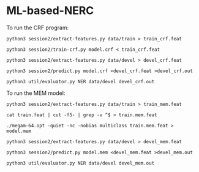 # ML-based-NERC

To run the CRF program:

```
python3 session2/extract-features.py data/train > train_crf.feat
```
```
python3 session2/train-crf.py model.crf < train_crf.feat
```
```
python3 session2/extract-features.py data/devel > devel_crf.feat
```
```
python3 session2/predict.py model.crf <devel_crf.feat >devel_crf.out
```
```
python3 util/evaluator.py NER data/devel devel_crf.out
```

To run the MEM model:


```
python3 session2/extract-features.py data/train > train_mem.feat
```
```
cat train.feat | cut -f5- | grep -v ^$ > train.mem.feat
```
```
./megam-64.opt -quiet -nc -nobias multiclass train.mem.feat > model.mem
```
```
python3 session2/extract-features.py data/devel > devel_mem.feat
```
```
python3 session2/predict.py model.mem <devel_mem.feat >devel_mem.out
```
```
python3 util/evaluator.py NER data/devel devel_mem.out
```

